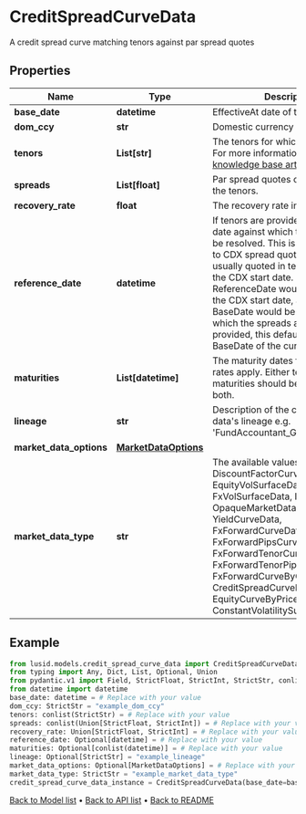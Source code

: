 # CreditSpreadCurveData

A credit spread curve matching tenors against par spread quotes
## Properties
Name | Type | Description | Notes
------------ | ------------- | ------------- | -------------
**base_date** | **datetime** | EffectiveAt date of the quoted rates | 
**dom_ccy** | **str** | Domestic currency of the curve | 
**tenors** | **List[str]** | The tenors for which the rates apply  For more information on tenors, see [knowledge base article KA-02097](https://support.lusid.com/knowledgebase/article/KA-02097) | 
**spreads** | **List[float]** | Par spread quotes corresponding to the tenors. | 
**recovery_rate** | **float** | The recovery rate in default. | 
**reference_date** | **datetime** | If tenors are provided, this is the date against which the tenors will be resolved.  This is of importance to CDX spread quotes, which are usually quoted in tenors relative to the CDX start date.  In this case, the ReferenceDate would be equal to the CDX start date, and the BaseDate would be the date for which the spreads are valid.  If not provided, this defaults to the BaseDate of the curve. | [optional] 
**maturities** | **List[datetime]** | The maturity dates for which the rates apply.  Either tenors or maturities should be provided, not both. | [optional] 
**lineage** | **str** | Description of the complex market data&#39;s lineage e.g. &#39;FundAccountant_GreenQuality&#39;. | [optional] 
**market_data_options** | [**MarketDataOptions**](MarketDataOptions.md) |  | [optional] 
**market_data_type** | **str** | The available values are: DiscountFactorCurveData, EquityVolSurfaceData, FxVolSurfaceData, IrVolCubeData, OpaqueMarketData, YieldCurveData, FxForwardCurveData, FxForwardPipsCurveData, FxForwardTenorCurveData, FxForwardTenorPipsCurveData, FxForwardCurveByQuoteReference, CreditSpreadCurveData, EquityCurveByPricesData, ConstantVolatilitySurface | 
## Example

```python
from lusid.models.credit_spread_curve_data import CreditSpreadCurveData
from typing import Any, Dict, List, Optional, Union
from pydantic.v1 import Field, StrictFloat, StrictInt, StrictStr, conlist, constr, validator
from datetime import datetime
base_date: datetime = # Replace with your value
dom_ccy: StrictStr = "example_dom_ccy"
tenors: conlist(StrictStr) = # Replace with your value
spreads: conlist(Union[StrictFloat, StrictInt]) = # Replace with your value
recovery_rate: Union[StrictFloat, StrictInt] = # Replace with your value
reference_date: Optional[datetime] = # Replace with your value
maturities: Optional[conlist(datetime)] = # Replace with your value
lineage: Optional[StrictStr] = "example_lineage"
market_data_options: Optional[MarketDataOptions] = # Replace with your value
market_data_type: StrictStr = "example_market_data_type"
credit_spread_curve_data_instance = CreditSpreadCurveData(base_date=base_date, dom_ccy=dom_ccy, tenors=tenors, spreads=spreads, recovery_rate=recovery_rate, reference_date=reference_date, maturities=maturities, lineage=lineage, market_data_options=market_data_options, market_data_type=market_data_type)

```

[Back to Model list](../README.md#documentation-for-models) &#8226; [Back to API list](../README.md#documentation-for-api-endpoints) &#8226; [Back to README](../README.md)

